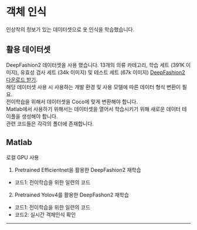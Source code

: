 # 객체 인식
인상착의 정보가 있는 데이터셋으로 옷 인식을 학습했습니다.

## 활용 데이터셋
DeepFashion2 데이터셋을 사용 했습니다.
13개의 의류 카테고리, 학습 세트 (391K 이미지), 유효성 검사 세트 (34k 이미지) 및 테스트 세트 (67k 이미지)
[DeepFashion2 다운로드 받기](https://drive.google.com/drive/folders/125F48fsMBz2EF0Cpqk6aaHet5VH399Ok).  
해당 데이터셋 사용 시 사용하는 개발 환경 및 사용 모델에 따른 데이터 형식 변환이 필요.  
전이학습을 위해서 데이터셋을 Coco에 맞게 변환해야 합니다.  
Matlab에서 사용하기 위해서는 데이터셋을 열어서 학습시키기 위해 새로운 데이터 테이플을 생성해야 합니다.  
관련 코드들은 각각의 폴더에 존재합니다.  


## Matlab

로컬 GPU 사용

1. Pretrained Efficientnet을 활용한 DeepFashion2 재학습  
* 코드1: 전이학습을 위한 일련의 코드

2. Pretrained Yolov4를 활용한 DeepFashon2 재학습
* 코드1: 전이학습을 위한 일련의 코드
* 코드2: 실시간 객체인식 확인
--- 
